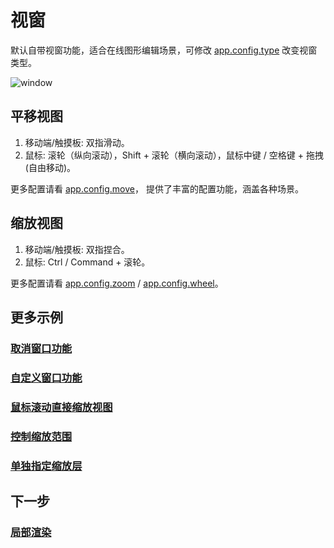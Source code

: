 # 视窗

默认自带视窗功能，适合在线图形编辑场景，可修改 [app.config.type](/reference/config/app/type.md) 改变视窗类型。

![window](/svg/window.svg)

## 平移视图

1. 移动端/触摸板: 双指滑动。
2. 鼠标: 滚轮（纵向滚动），Shift + 滚轮（横向滚动），鼠标中键 / 空格键 + 拖拽 (自由移动)。

更多配置请看 [app.config.move](/reference/config/app/move.md)， 提供了丰富的配置功能，涵盖各种场景。

## 缩放视图

1. 移动端/触摸板: 双指捏合。
2. 鼠标: Ctrl / Command + 滚轮。

更多配置请看 [app.config.zoom](/reference/config/app/zoom.md) / [app.config.wheel](/reference/config/app/wheel.md)。

## 更多示例

### [取消窗口功能](/reference/config/app/type.md#绘图场景)

### [自定义窗口功能](/reference/config/app/type.md#自定义场景)

### [鼠标滚动直接缩放视图](/reference/config/app/wheel.md#鼠标滚动直接缩放视图)

### [控制缩放范围](/reference/config/app/zoom.md#控制视图缩放范围)

### [单独指定缩放层](/reference/display/Leafer.md#单独指定缩放层)

## 下一步

### [局部渲染](/guide/app/partRender)
